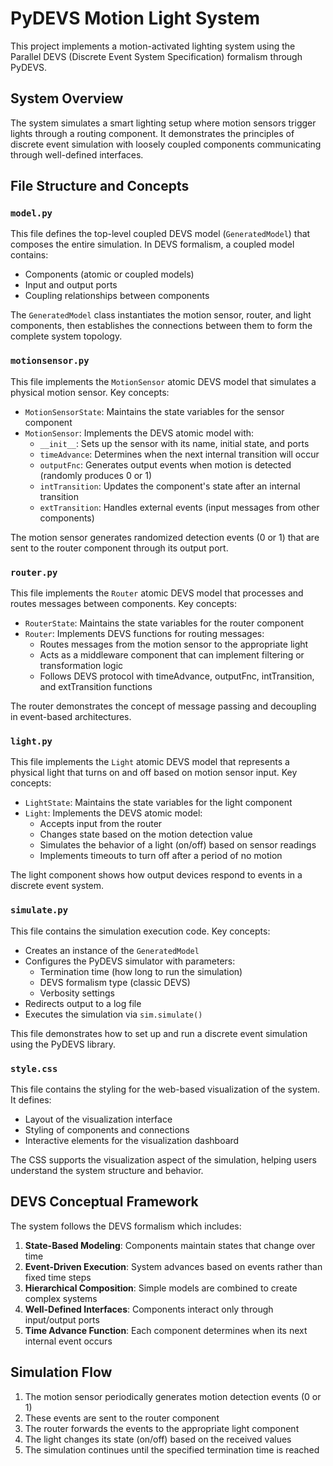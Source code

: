 # PyDEVS Motion Light System

This project implements a motion-activated lighting system using the Parallel DEVS (Discrete Event System Specification) formalism through PyDEVS.

## System Overview

The system simulates a smart lighting setup where motion sensors trigger lights through a routing component. It demonstrates the principles of discrete event simulation with loosely coupled components communicating through well-defined interfaces.

## File Structure and Concepts

### `model.py`

This file defines the top-level coupled DEVS model (`GeneratedModel`) that composes the entire simulation. In DEVS formalism, a coupled model contains:

- Components (atomic or coupled models)
- Input and output ports
- Coupling relationships between components

The `GeneratedModel` class instantiates the motion sensor, router, and light components, then establishes the connections between them to form the complete system topology.

### `motionsensor.py`

This file implements the `MotionSensor` atomic DEVS model that simulates a physical motion sensor. Key concepts:

- `MotionSensorState`: Maintains the state variables for the sensor component
- `MotionSensor`: Implements the DEVS atomic model with:
  - `__init__`: Sets up the sensor with its name, initial state, and ports
  - `timeAdvance`: Determines when the next internal transition will occur
  - `outputFnc`: Generates output events when motion is detected (randomly produces 0 or 1)
  - `intTransition`: Updates the component's state after an internal transition
  - `extTransition`: Handles external events (input messages from other components)

The motion sensor generates randomized detection events (0 or 1) that are sent to the router component through its output port.

### `router.py`

This file implements the `Router` atomic DEVS model that processes and routes messages between components. Key concepts:

- `RouterState`: Maintains the state variables for the router component
- `Router`: Implements DEVS functions for routing messages:
  - Routes messages from the motion sensor to the appropriate light
  - Acts as a middleware component that can implement filtering or transformation logic
  - Follows DEVS protocol with timeAdvance, outputFnc, intTransition, and extTransition functions

The router demonstrates the concept of message passing and decoupling in event-based architectures.

### `light.py`

This file implements the `Light` atomic DEVS model that represents a physical light that turns on and off based on motion sensor input. Key concepts:

- `LightState`: Maintains the state variables for the light component
- `Light`: Implements the DEVS atomic model:
  - Accepts input from the router
  - Changes state based on the motion detection value
  - Simulates the behavior of a light (on/off) based on sensor readings
  - Implements timeouts to turn off after a period of no motion

The light component shows how output devices respond to events in a discrete event system.

### `simulate.py`

This file contains the simulation execution code. Key concepts:

- Creates an instance of the `GeneratedModel`
- Configures the PyDEVS simulator with parameters:
  - Termination time (how long to run the simulation)
  - DEVS formalism type (classic DEVS)
  - Verbosity settings
- Redirects output to a log file
- Executes the simulation via `sim.simulate()`

This file demonstrates how to set up and run a discrete event simulation using the PyDEVS library.

### `style.css`

This file contains the styling for the web-based visualization of the system. It defines:

- Layout of the visualization interface
- Styling of components and connections
- Interactive elements for the visualization dashboard

The CSS supports the visualization aspect of the simulation, helping users understand the system structure and behavior.

## DEVS Conceptual Framework

The system follows the DEVS formalism which includes:

1. **State-Based Modeling**: Components maintain states that change over time
2. **Event-Driven Execution**: System advances based on events rather than fixed time steps
3. **Hierarchical Composition**: Simple models are combined to create complex systems
4. **Well-Defined Interfaces**: Components interact only through input/output ports
5. **Time Advance Function**: Each component determines when its next internal event occurs

## Simulation Flow

1. The motion sensor periodically generates motion detection events (0 or 1)
2. These events are sent to the router component
3. The router forwards the events to the appropriate light component
4. The light changes its state (on/off) based on the received values
5. The simulation continues until the specified termination time is reached